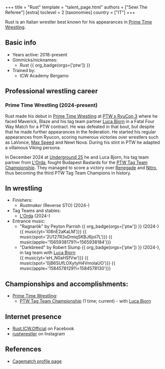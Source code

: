 +++
title = "Rust"
template = "talent_page.html"
authors = ["Sewi The Referee"]
[extra]
toclevel = 2
[taxonomies]
country = ["IT"]
+++

Rust is an Italian wrestler best known for his appearances in [Prime Time Wrestling](@/o/ptw.md).

## Basic info

* Years active: 2018-present
* Gimmicks/nicknames:
  - Rust {{ org_badge(orgs=['ptw']) }}
* Trained by:
  - ICW Academy Bergamo

## Professional wrestling career

### Prime Time Wrestling (2024-present)

Rust made his debut in [Prime Time Wrestling](@/o/ptw.md) at [PTW x RyuCon 3](@/e/ptw/2024-07-07-ptw-x-ryucon.md) where he faced Maverick, Blaze and his tag team partner [Luca Bjorn](@/w/luca-bjorn.md) in a Fatal Four Way Match for a PTW contract. He was defeated in that bout, but despite that he made further appearances in the federation. He started his regular appearances from Ryucon, scoring numerous victories over wrestlers such as LaVonce, [Max Speed](@/w/max-speed.md) and Newt Nova. During his stint in PTW he adapted a villainous Viking persona.

In December 2024 at [Underground 25](@/e/ptw/2024-12-07-ptw-underground-25.md) he and Luca Bjorn, his tag team partner from [L'Orda](@/tt/l-orda.md), fought Budapest Bastards for the [PTW Tag Team Championship](@/c/ptw-tag-team-championship.md). They managed to score a victory over [Renegade](@/w/renegade.md) and [Nitro](@/w/nitro.md), thus becoming the third PTW Tag Team Champions in history.

## In wrestling

* Finishers:
  - _Rustmaker_ (Reverse STO) (2024-)
* Tag Teams and stables:
  - [L'Orda](@/tt/l-orda.md) (2024-)
* Entrance music:
  - "Ragnarök" by Peyton Parrish
    {{ org_badge(orgs=['ptw']) }} (2024-) <br>
    {{ music(yt='I08nE2aKaLM')}}
    {{ music(spot='2U127R3xDmiqSKBJ6joI7L')}}
    {{ music(apple='1565938179?i=1565938184')}}
  - "Darkbreed" by Robert Slump
    {{ org_badge(orgs=['ptw']) }} (2024-), in tag team with [Luca Bjorn](@/w/luca-bjorn.md) <br>
    {{ music(yt='eH_N0aHSfVw')}}
    {{ music(spot='0jB6SUfLOXytyH4VmolaUO')}}
    {{ music(apple='1584578129?i=1584578130')}}

## Championships and accomplishments:

* [Prime Time Wrestling](@/o/ptw.md):
  - [PTW Tag Team Championship](@/c/ptw-tag-team-championship.md) (1 time; current) - with [Luca Bjorn](@/w/luca-bjorn.md)

## Internet presence

* [Rust.ICW.Official](https://www.facebook.com/Rust.ICW.Official) on Facebook
* [rustwrestler](https://www.instagram.com/rustwrestler) on Instagram

## References

* [Cagematch profile page](https://www.cagematch.net/?id=2&nr=21918)
